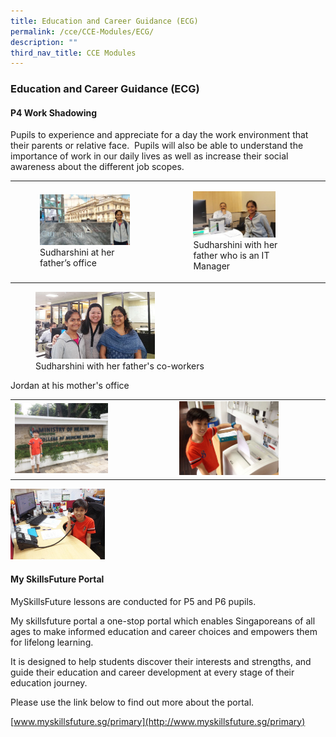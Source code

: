 ```yaml
---
title: Education and Career Guidance (ECG)
permalink: /cce/CCE-Modules/ECG/
description: ""
third_nav_title: CCE Modules
---
```

### Education and Career Guidance (ECG) 

#### P4 Work Shadowing

Pupils to experience and appreciate for a day the work environment that their parents or relative face.  Pupils will also be able to understand the importance of work in our daily lives as well as increase their social awareness about the different job scopes.

|  |  |
|---|---|
| <figure><img src="/images/cce8.png" style="width:95%">Sudharshini at her father’s office</figure> | <figure><img src="/images/cce9.png" style="width:80%">Sudharshini with her father who is an IT Manager</figure> |

<figure><img src="/images/cce10.png" style="width:45%"><figcaption> Sudharshini with her father's co-workers</figcaption></figure>

Jordan at his mother's office

|  |  |
|---|---|
| <img src="/images/cce11.png" style="width:60%"> | <img src="/images/cce12.png" style="width:70%"> |

<img src="/images/cce13.png" style="width:30%">

#### My SkillsFuture Portal

MySkillsFuture lessons are conducted for P5 and P6 pupils.

My skillsfuture portal a one-stop portal which enables Singaporeans of all ages to make informed education and career choices and empowers them for lifelong learning.

It is designed to help students discover their interests and strengths, and guide their education and career development at every stage of their education journey.

  

Please use the link below to find out more about the portal.

[www.myskillsfuture.sg/primary](http://www.myskillsfuture.sg/primary)